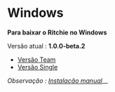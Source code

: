 # Windows

**Para baixar o Ritchie no Windows**

Versão atual : **1.0.0-beta.2**

* [Versão Team](http://ritchie-cli-bucket152849730126474.s3-website-sa-east-1.amazonaws.com/1.0.0-beta.2/windows/team/rit.exe)
* [Versão Single](http://ritchie-cli-bucket152849730126474.s3-website-sa-east-1.amazonaws.com/1.0.0-beta.2/windows/single/rit.exe)

_Observação :_ [_Instalação manual_](https://docs.ritchiecli.io/v/doc-portuguese/primeiros-passos/instalacao-do-ritchie/instalacao-manual)\_\_

